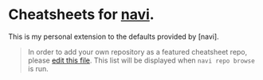 # Cheatsheets for [navi](https://github.com/denisidoro/navi).

This is my personal extension to the defaults provided by [navi].

> In order to add your own repository as a featured cheatsheet repo, please [edit this file](https://github.com/denisidoro/cheats/edit/master/featured_repos.txt). This list will be displayed when `navi repo browse` is run.
